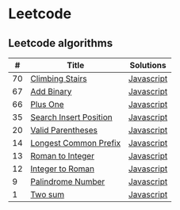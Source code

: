 # Leetcode

## Leetcode algorithms

|#|Title|Solutions|
|-|-----|---------|
|70|[Climbing Stairs](https://leetcode.com/problems/climbing-stairs/)|[Javascript](./src/climbingStairs/climbingStairs.js)|
|67|[Add Binary](https://leetcode.com/problems/add-binary/)|[Javascript](./src/addBinary/addBinary.js)|
|66|[Plus One](https://leetcode.com/problems/plus-one/)|[Javascript](./src/plusOne/plusOne.js)|
|35|[Search Insert Position](https://leetcode.com/problems/search-insert-position/)|[Javascript](./src/searchInsertPosition/searchInsertPosition.js)|
|20|[Valid Parentheses](https://leetcode.com/problems/valid-parentheses/)|[Javascript](./src/validParentheses/validParentheses.js)|
|14|[Longest Common Prefix](https://leetcode.com/problems/longest-common-prefix/)|[Javascript](./src/longestCommonPrefix/longestCommonPrefix.js)|
|13|[Roman to Integer](https://leetcode.com/problems/roman-to-integer/)|[Javascript](./src/romanToInteger/romanToInteger.js)|
|12|[Integer to Roman](https://leetcode.com/problems/integer-to-roman/)|[Javascript](./src/integerToRoman/integerToRoman.js)|
|9|[Palindrome Number](https://leetcode.com/problems/palindrome-number/description/)|[Javascript](./src/palindromeNumber/palindromeNumber.js)|
|1|[Two sum](https://leetcode.com/problems/two-sum/description/)|[Javascript](./src/twoSum/twoSum.js)|